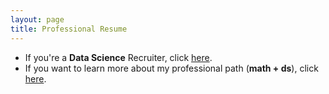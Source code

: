 ```yaml
---
layout: page
title: Professional Resume
---
```


<meta name="description" content="Viviana Márquez | Resume">
<meta name="keywords" content="Viviana Márquez Data Scientist Miami FL Mathematics Combinatorics">

- If you're a <b>Data Science</b> Recruiter, click <a href="https://drive.google.com/file/d/1QgwBhK_-UvXeh6Eh6zUdyWZLMGvwo-Ip/view?usp=sharing" target="_blank">here</a>.
- If you want to learn more about my professional path (<b>math + ds</b>), click <a href="https://drive.google.com/file/d/1G-rjH2BUk87h9XCPsDtr4RCxtrYmOF0S/view?usp=sharing" target="_blank">here</a>. 
